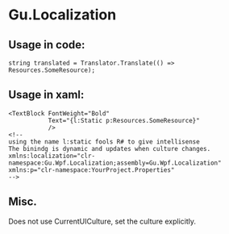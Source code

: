 # Gu.Localization

## Usage in code:
```
string translated = Translator.Translate(() => Resources.SomeResource);
```

## Usage in xaml:
```
<TextBlock FontWeight="Bold"
           Text="{l:Static p:Resources.SomeResource}"
           />
<!--
using the name l:static fools R# to give intellisense 
The binindg is dynamic and updates when culture changes.
xmlns:localization="clr-namespace:Gu.Wpf.Localization;assembly=Gu.Wpf.Localization"
xmlns:p="clr-namespace:YourProject.Properties"
--> 
```

## Misc.
Does not use CurrentUICulture, set the culture explicitly.
